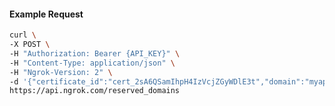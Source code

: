 <!-- Code generated for API Clients. DO NOT EDIT. -->

#### Example Request

```bash
curl \
-X POST \
-H "Authorization: Bearer {API_KEY}" \
-H "Content-Type: application/json" \
-H "Ngrok-Version: 2" \
-d '{"certificate_id":"cert_2sA6QSamIhpH4IzVcjZGyWDlE3t","domain":"myapp.mydomain.com","region":"us"}' \
https://api.ngrok.com/reserved_domains
```
